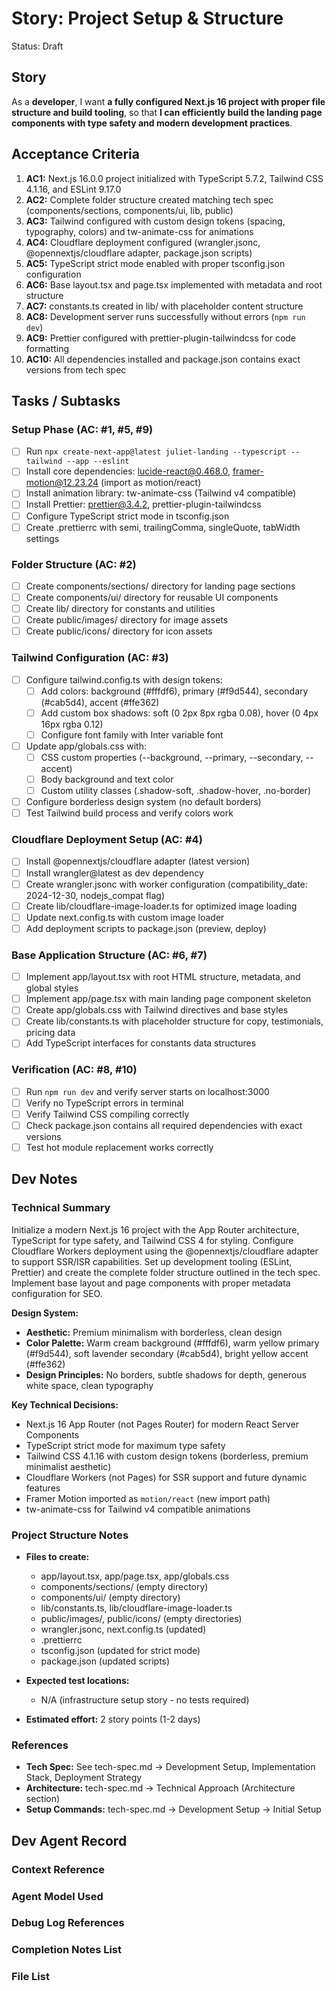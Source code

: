 # Story: Project Setup & Structure

Status: Draft

## Story

As a **developer**,
I want **a fully configured Next.js 16 project with proper file structure and build tooling**,
so that **I can efficiently build the landing page components with type safety and modern development practices**.

## Acceptance Criteria

1. **AC1:** Next.js 16.0.0 project initialized with TypeScript 5.7.2, Tailwind CSS 4.1.16, and ESLint 9.17.0
2. **AC2:** Complete folder structure created matching tech spec (components/sections, components/ui, lib, public)
3. **AC3:** Tailwind configured with custom design tokens (spacing, typography, colors) and tw-animate-css for animations
4. **AC4:** Cloudflare deployment configured (wrangler.jsonc, @opennextjs/cloudflare adapter, package.json scripts)
5. **AC5:** TypeScript strict mode enabled with proper tsconfig.json configuration
6. **AC6:** Base layout.tsx and page.tsx implemented with metadata and root structure
7. **AC7:** constants.ts created in lib/ with placeholder content structure
8. **AC8:** Development server runs successfully without errors (`npm run dev`)
9. **AC9:** Prettier configured with prettier-plugin-tailwindcss for code formatting
10. **AC10:** All dependencies installed and package.json contains exact versions from tech spec

## Tasks / Subtasks

### Setup Phase (AC: #1, #5, #9)
- [ ] Run `npx create-next-app@latest juliet-landing --typescript --tailwind --app --eslint`
- [ ] Install core dependencies: lucide-react@0.468.0, framer-motion@12.23.24 (import as motion/react)
- [ ] Install animation library: tw-animate-css (Tailwind v4 compatible)
- [ ] Install Prettier: prettier@3.4.2, prettier-plugin-tailwindcss
- [ ] Configure TypeScript strict mode in tsconfig.json
- [ ] Create .prettierrc with semi, trailingComma, singleQuote, tabWidth settings

### Folder Structure (AC: #2)
- [ ] Create components/sections/ directory for landing page sections
- [ ] Create components/ui/ directory for reusable UI components
- [ ] Create lib/ directory for constants and utilities
- [ ] Create public/images/ directory for image assets
- [ ] Create public/icons/ directory for icon assets

### Tailwind Configuration (AC: #3)
- [ ] Configure tailwind.config.ts with design tokens:
  - [ ] Add colors: background (#fffdf6), primary (#f9d544), secondary (#cab5d4), accent (#ffe362)
  - [ ] Add custom box shadows: soft (0 2px 8px rgba 0.08), hover (0 4px 16px rgba 0.12)
  - [ ] Configure font family with Inter variable font
- [ ] Update app/globals.css with:
  - [ ] CSS custom properties (--background, --primary, --secondary, --accent)
  - [ ] Body background and text color
  - [ ] Custom utility classes (.shadow-soft, .shadow-hover, .no-border)
- [ ] Configure borderless design system (no default borders)
- [ ] Test Tailwind build process and verify colors work

### Cloudflare Deployment Setup (AC: #4)
- [ ] Install @opennextjs/cloudflare adapter (latest version)
- [ ] Install wrangler@latest as dev dependency
- [ ] Create wrangler.jsonc with worker configuration (compatibility_date: 2024-12-30, nodejs_compat flag)
- [ ] Create lib/cloudflare-image-loader.ts for optimized image loading
- [ ] Update next.config.ts with custom image loader
- [ ] Add deployment scripts to package.json (preview, deploy)

### Base Application Structure (AC: #6, #7)
- [ ] Implement app/layout.tsx with root HTML structure, metadata, and global styles
- [ ] Implement app/page.tsx with main landing page component skeleton
- [ ] Create app/globals.css with Tailwind directives and base styles
- [ ] Create lib/constants.ts with placeholder structure for copy, testimonials, pricing data
- [ ] Add TypeScript interfaces for constants data structures

### Verification (AC: #8, #10)
- [ ] Run `npm run dev` and verify server starts on localhost:3000
- [ ] Verify no TypeScript errors in terminal
- [ ] Verify Tailwind CSS compiling correctly
- [ ] Check package.json contains all required dependencies with exact versions
- [ ] Test hot module replacement works correctly

## Dev Notes

### Technical Summary

Initialize a modern Next.js 16 project with the App Router architecture, TypeScript for type safety, and Tailwind CSS 4 for styling. Configure Cloudflare Workers deployment using the @opennextjs/cloudflare adapter to support SSR/ISR capabilities. Set up development tooling (ESLint, Prettier) and create the complete folder structure outlined in the tech spec. Implement base layout and page components with proper metadata configuration for SEO.

**Design System:**
- **Aesthetic:** Premium minimalism with borderless, clean design
- **Color Palette:** Warm cream background (#fffdf6), warm yellow primary (#f9d544), soft lavender secondary (#cab5d4), bright yellow accent (#ffe362)
- **Design Principles:** No borders, subtle shadows for depth, generous white space, clean typography

**Key Technical Decisions:**
- Next.js 16 App Router (not Pages Router) for modern React Server Components
- TypeScript strict mode for maximum type safety
- Tailwind CSS 4.1.16 with custom design tokens (borderless, premium minimalist aesthetic)
- Cloudflare Workers (not Pages) for SSR support and future dynamic features
- Framer Motion imported as `motion/react` (new import path)
- tw-animate-css for Tailwind v4 compatible animations

### Project Structure Notes

- **Files to create:**
  - app/layout.tsx, app/page.tsx, app/globals.css
  - components/sections/ (empty directory)
  - components/ui/ (empty directory)
  - lib/constants.ts, lib/cloudflare-image-loader.ts
  - public/images/, public/icons/ (empty directories)
  - wrangler.jsonc, next.config.ts (updated)
  - .prettierrc
  - tsconfig.json (updated for strict mode)
  - package.json (updated scripts)

- **Expected test locations:**
  - N/A (infrastructure setup story - no tests required)

- **Estimated effort:** 2 story points (1-2 days)

### References

- **Tech Spec:** See tech-spec.md → Development Setup, Implementation Stack, Deployment Strategy
- **Architecture:** tech-spec.md → Technical Approach (Architecture section)
- **Setup Commands:** tech-spec.md → Development Setup → Initial Setup

## Dev Agent Record

### Context Reference

<!-- Path(s) to story context XML will be added here by context workflow -->

### Agent Model Used

<!-- Will be populated during dev-story execution -->

### Debug Log References

<!-- Will be populated during dev-story execution -->

### Completion Notes List

<!-- Will be populated during dev-story execution -->

### File List

<!-- Will be populated during dev-story execution -->
